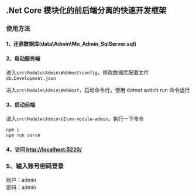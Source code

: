 ## .Net Core 模块化的前后端分离的快速开发框架

### 使用方法

#### 1、还原数据库(data\Admin\Mn_Admin_SqlServer.sql)

#### 2、启动服务端

进入`src\Module\Admin\WebHost\config`，修改数据库配置文件`db.Development.json`

进入`src\Module\Admin\WebHost`，启动命令行，使用 dotnet watch run 命令运行

#### 3、启动前端

进入`src\Module\Admin\UI\mn-module-admin`，执行一下命令

```js
npm i
npm run serve
```

#### 4、访问 [http://localhost:5220/](http://localhost:5220/)

### 5、输入账号密码登录

账户：admin  
密码：admin

